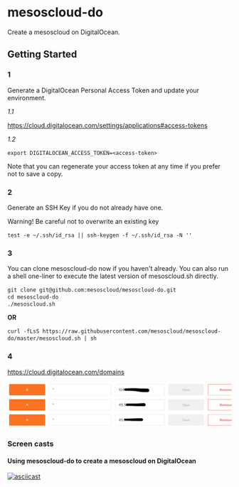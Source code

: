 # mesoscloud-do

Create a mesoscloud on DigitalOcean.

## Getting Started

### 1

Generate a DigitalOcean Personal Access Token and update your environment.

*1.1*

https://cloud.digitalocean.com/settings/applications#access-tokens

*1.2*

```
export DIGITALOCEAN_ACCESS_TOKEN=<access-token>
```

Note that you can regenerate your access token at any time if you prefer not to save a copy.

### 2

Generate an SSH Key if you do not already have one.

Warning!  Be careful not to overwrite an existing key

```
test -e ~/.ssh/id_rsa || ssh-keygen -f ~/.ssh/id_rsa -N ''
```

### 3

You can clone mesoscloud-do now if you haven't already.  You can also run a shell one-liner to execute the latest version of mesoscloud.sh directly.

```
git clone git@github.com:mesoscloud/mesoscloud-do.git
cd mesoscloud-do
./mesoscloud.sh
```

**OR**

```
curl -fLsS https://raw.githubusercontent.com/mesoscloud/mesoscloud-do/master/mesoscloud.sh | sh
```

### 4

https://cloud.digitalocean.com/domains

![docs/screen-1.png](docs/screen-1.png)

### Screen casts

#### Using mesoscloud-do to create a mesoscloud on DigitalOcean

[![asciicast](https://asciinema.org/a/25420.png)](https://asciinema.org/a/25420)
